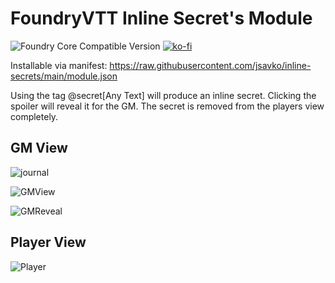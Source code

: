 # FoundryVTT Inline Secret's Module
![Foundry Core Compatible Version](https://img.shields.io/badge/dynamic/json?color=orange&label=Foundry%20Version&query=compatibility.verified&url=https%3A%2F%2Fraw.githubusercontent.com%2Fjsavko%2Finline-secrets%2Fmain%2Fmodule.json)
[![ko-fi](https://img.shields.io/badge/-Buy%20me%20a%20beer-orange)](https://ko-fi.com/lostphoenix)

Installable via manifest: https://raw.githubusercontent.com/jsavko/inline-secrets/main/module.json


Using the tag @secret[Any Text] will produce an inline secret. Clicking the spoiler will reveal it for the GM.  The secret is removed from the players view completely.

## GM View ## 
![journal](https://user-images.githubusercontent.com/192591/148889263-b270707a-8891-4bcf-87a6-8b66637d85a4.png)

![GMView](https://user-images.githubusercontent.com/192591/148889279-2a69ae49-8dde-47bb-bcd0-4b64a87661b0.png)

![GMReveal](https://user-images.githubusercontent.com/192591/148889285-0c77252e-d3ed-4771-9669-8a4fa2d8db44.png)

## Player View ##
![Player](https://user-images.githubusercontent.com/192591/148889302-c69efa0e-5578-473b-8b4a-593ac690072c.png)
